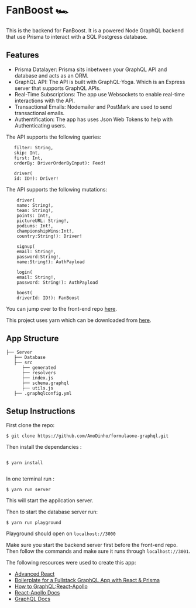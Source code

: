 # FanBoost 🏎
This is the backend for FanBoost. It is a powered Node GraphQL backend that use Prisma to interact with a SQL Postgress database. 

## Features

* Prisma Datalayer: Prisma sits inbetween your GraphQL API and database and acts as an ORM.
* GraphQL API: The API is built with GraphQL-Yoga. Which is an Express server that supports GraphQL APIs.
* Real-Time Subscriptions: The app use Websockets to enable real-time interactions with the API. 
* Transactional Emails: Nodemailer and PostMark are used to send transactional emails.
* Authentification: The app has uses Json Web Tokens to help with Authenticating users.

The API supports the following queries:

```feed(
   filter: String, 
   skip: Int, 
   first: Int, 
   orderBy: DriverOrderByInput): Feed!

   driver(
   id: ID!): Driver!
   ```


The API supports the following mutations:

```    
    driver(
    name: String!, 
    team: String!, 
    points: Int!, 
    pictureURL: String!, 
    podiums: Int!, 
    championshipWins:Int!, 
    country:String!): Driver!
    
    signup(
    email: String!,
    password:String!,
    name:String!): AuthPayload
    
    login(
    email: String!, 
    password: String!): AuthPayload
    
    boost(
    driverId: ID!): FanBoost

```



You can jump over to the front-end repo [here](https://github.com/AmoDinho/formulaone-graphql-client).

This project uses yarn which can be downloaded from [here](https://yarnpkg.com/en/).


## App Structure
```
├── Server
   ├── Database
   ├── src
      ├── generated
      ├── resolvers
      ├── index.js
      ├── schema.graphql
      ├── utils.js
   ├── .graphqlconfig.yml

```
 

## Setup Instructions

First clone the repo:
```
$ git clone https://github.com/AmoDinho/formulaone-graphql.git
```

Then install the dependancies :

```
 
$ yarn install


```


In one terminal run :

```
$ yarn run server

```

This will start the appilcation server. 

Then to start the database server run:

```
$ yarn run playground

```

Playground should open on `localhost://3000`

Make sure you start the backend server first before the front-end repo. Then follow the commands and make sure it runs through `localhost://3001`.



The following resources were used to create this app: 

* [Advanced React](https://github.com/wesbos/Advanced-React)
* [Boilerplate for a Fullstack GraphQL App with React & Prisma](https://github.com/alan345/naperg)
* [How to GraphQL:React-Apollo](https://github.com/howtographql/react-apollo)
* [React-Apollo Docs](https://www.apollographql.com/docs/react/)
* [GraphQL Docs](https://graphql.org/)
